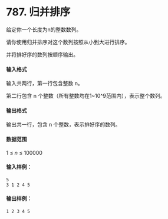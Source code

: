 # 787. 归并排序

给定你一个长度为n的整数数列。

请你使用归并排序对这个数列按照从小到大进行排序。

并将排好序的数列按顺序输出。

#### 输入格式

输入共两行，第一行包含整数 n。

第二行包含 n 个整数（所有整数均在1~10^9范围内），表示整个数列。

#### 输出格式

输出共一行，包含 n 个整数，表示排好序的数列。

#### 数据范围

1 ≤ *n* ≤ 100000

#### 输入样例：

```
5
3 1 2 4 5
```

#### 输出样例：

```
1 2 3 4 5
```